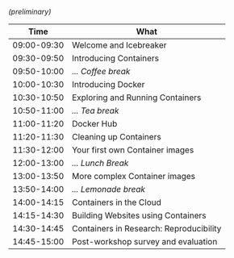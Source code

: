 *(preliminary)*

| Time | What |
| ---- | ---- |
| 09:00-09:30 | Welcome and Icebreaker |
| 09:30-09:50 | Introducing Containers |
| 09:50-10:00 | *... Coffee break* |
| 10:00-10:30 | Introducing Docker |
| 10:30-10:50 | Exploring and Running Containers |
| 10:50-11:00 | *... Tea break* |
| 11:00-11:20 | Docker Hub |
| 11:20-11:30 | Cleaning up Containers |
| 11:30-12:00 | Your first own Container images |
| 12:00-13:00 | *... Lunch Break* |
| 13:00-13:50 | More complex Container images |
| 13:50-14:00 | *... Lemonade break* |
| 14:00-14:15 | Containers in the Cloud |
| 14:15-14:30 | Building Websites using Containers |
| 14:30-14:45 | Containers in Research: Reproducibility |
| 14:45-15:00 | Post-workshop survey and evaluation |

